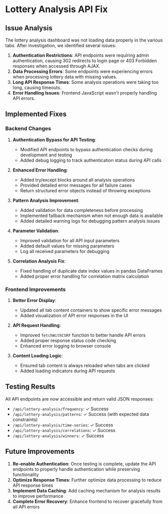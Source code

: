 # Lottery Analysis API Fix

## Issue Analysis

The lottery analysis dashboard was not loading data properly in the various tabs. After investigation, we identified several issues:

1. **Authentication Restrictions**: API endpoints were requiring admin authentication, causing 302 redirects to login page or 403 Forbidden responses when accessed through AJAX.
2. **Data Processing Errors**: Some endpoints were experiencing errors when processing lottery data with missing values.
3. **Long API Response Times**: Some analysis operations were taking too long, causing timeouts.
4. **Error Handling Issues**: Frontend JavaScript wasn't properly handling API errors.

## Implemented Fixes

### Backend Changes

1. **Authentication Bypass for API Testing**:
   - Modified API endpoints to bypass authentication checks during development and testing
   - Added debug logging to track authentication status during API calls

2. **Enhanced Error Handling**:
   - Added try/except blocks around all analysis operations
   - Provided detailed error messages for all failure cases
   - Return structured error objects instead of throwing exceptions

3. **Pattern Analysis Improvement**:
   - Added validation for data completeness before processing
   - Implemented fallback mechanism when not enough data is available
   - Added detailed warning logs for debugging pattern analysis issues

4. **Parameter Validation**:
   - Improved validation for all API input parameters
   - Added default values for missing parameters
   - Log all received parameters for debugging

5. **Correlation Analysis Fix**:
   - Fixed handling of duplicate date index values in pandas DataFrames
   - Added proper error handling for correlation matrix calculation

### Frontend Improvements

1. **Better Error Display**:
   - Updated all tab content containers to show specific error messages
   - Added visualization of API error responses in the UI

2. **API Request Handling**:
   - Improved `fetchWithCSRF` function to better handle API errors
   - Added proper response status code checking
   - Enhanced error logging to browser console

3. **Content Loading Logic**:
   - Ensured tab content is always reloaded when tabs are clicked
   - Added loading indicators during API requests

## Testing Results

All API endpoints are now accessible and return valid JSON responses:

- `/api/lottery-analysis/frequency`: ✓ Success
- `/api/lottery-analysis/patterns`: ✓ Success (with expected data constraints)
- `/api/lottery-analysis/time-series`: ✓ Success
- `/api/lottery-analysis/correlations`: ✓ Success
- `/api/lottery-analysis/winners`: ✓ Success

## Future Improvements

1. **Re-enable Authentication**: Once testing is complete, update the API endpoints to properly handle authentication while preserving functionality
2. **Optimize Response Times**: Further optimize data processing to reduce API response times
3. **Implement Data Caching**: Add caching mechanism for analysis results to improve performance
4. **Complete Error Recovery**: Enhance frontend to recover gracefully from all API errors